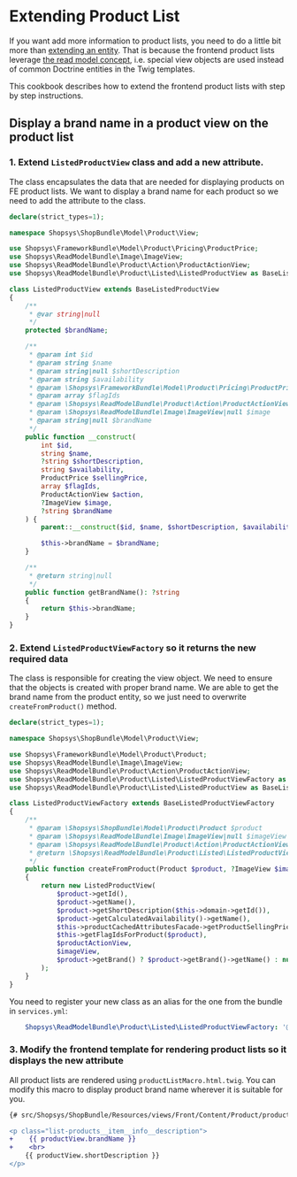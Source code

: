 # Extending Product List

If you want add more information to product lists, you need to do a little bit more than [extending an entity](./adding-new-attribute-to-an-entity.md).
That is because the frontend product lists leverage [the read model concept](../model/introduction-to-read-model.md), i.e. special view objects are used instead of common Doctrine entities in the Twig templates.

This cookbook describes how to extend the frontend product lists with step by step instructions.

## Display a brand name in a product view on the product list

### 1. Extend `ListedProductView` class and add a new attribute.

The class encapsulates the data that are needed for displaying products on FE product lists.
We want to display a brand name for each product so we need to add the attribute to the class.

```php
declare(strict_types=1);

namespace Shopsys\ShopBundle\Model\Product\View;

use Shopsys\FrameworkBundle\Model\Product\Pricing\ProductPrice;
use Shopsys\ReadModelBundle\Image\ImageView;
use Shopsys\ReadModelBundle\Product\Action\ProductActionView;
use Shopsys\ReadModelBundle\Product\Listed\ListedProductView as BaseListedProductView;

class ListedProductView extends BaseListedProductView
{
    /**
     * @var string|null
     */
    protected $brandName;

    /**
     * @param int $id
     * @param string $name
     * @param string|null $shortDescription
     * @param string $availability
     * @param \Shopsys\FrameworkBundle\Model\Product\Pricing\ProductPrice $sellingPrice
     * @param array $flagIds
     * @param \Shopsys\ReadModelBundle\Product\Action\ProductActionView $action
     * @param \Shopsys\ReadModelBundle\Image\ImageView|null $image
     * @param string|null $brandName
     */
    public function __construct(
        int $id,
        string $name,
        ?string $shortDescription,
        string $availability,
        ProductPrice $sellingPrice,
        array $flagIds,
        ProductActionView $action,
        ?ImageView $image,
        ?string $brandName
    ) {
        parent::__construct($id, $name, $shortDescription, $availability, $sellingPrice, $flagIds, $action, $image);

        $this->brandName = $brandName;
    }

    /**
     * @return string|null
     */
    public function getBrandName(): ?string
    {
        return $this->brandName;
    }
}
```

### 2. Extend `ListedProductViewFactory` so it returns the new required data

The class is responsible for creating the view object. We need to ensure that the objects is created with proper brand name. We are able to get the brand name from the product entity, so we just need to overwrite `createFromProduct()` method.  

```php
declare(strict_types=1);

namespace Shopsys\ShopBundle\Model\Product\View;

use Shopsys\FrameworkBundle\Model\Product\Product;
use Shopsys\ReadModelBundle\Image\ImageView;
use Shopsys\ReadModelBundle\Product\Action\ProductActionView;
use Shopsys\ReadModelBundle\Product\Listed\ListedProductViewFactory as BaseListedProductViewFactory;
use Shopsys\ReadModelBundle\Product\Listed\ListedProductView as BaseListedProductView;

class ListedProductViewFactory extends BaseListedProductViewFactory
{
    /**
     * @param \Shopsys\ShopBundle\Model\Product\Product $product
     * @param \Shopsys\ReadModelBundle\Image\ImageView|null $imageView
     * @param \Shopsys\ReadModelBundle\Product\Action\ProductActionView $productActionView
     * @return \Shopsys\ReadModelBundle\Product\Listed\ListedProductView
     */
    public function createFromProduct(Product $product, ?ImageView $imageView, ProductActionView $productActionView): BaseListedProductView
    {
        return new ListedProductView(
            $product->getId(),
            $product->getName(),
            $product->getShortDescription($this->domain->getId()),
            $product->getCalculatedAvailability()->getName(),
            $this->productCachedAttributesFacade->getProductSellingPrice($product),
            $this->getFlagIdsForProduct($product),
            $productActionView,
            $imageView,
            $product->getBrand() ? $product->getBrand()->getName() : null
        );
    }
}
```

You need to register your new class as an alias for the one from the bundle in `services.yml`:

```yaml
    Shopsys\ReadModelBundle\Product\Listed\ListedProductViewFactory: '@Shopsys\ShopBundle\Model\Product\View\ListedProductViewFactory'
```

### 3. Modify the frontend template for rendering product lists so it displays the new attribute

All product lists are rendered using `productListMacro.html.twig`. You can modify this macro to display product brand name wherever it is suitable for you.

```diff
{# src/Shopsys/ShopBundle/Resources/views/Front/Content/Product/productListMacro.html.twig #}

<p class="list-products__item__info__description">
+    {{ productView.brandName }}
+    <br>
    {{ productView.shortDescription }}
</p>
```
